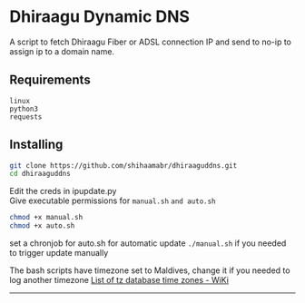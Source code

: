 # Dhiraagu Dynamic DNS
A script to fetch Dhiraagu Fiber or ADSL connection IP and send to no-ip to assign ip to a domain name.

## Requirements
`linux`\
`python3`\
`requests` 

## Installing
```bash
git clone https://github.com/shihaamabr/dhiraaguddns.git
cd dhiraaguddns
```
Edit the creds in ipupdate.py\
Give executable permissions for `manual.sh` `and auto.sh`
```bash
chmod +x manual.sh
chmod +x auto.sh
```
set a chronjob for auto.sh for automatic update
`./manual.sh` if you needed to trigger update manually

The bash scripts have timezone set to Maldives, change it if you needed to log another timezone
[List of tz database time zones - WiKi](https://en.wikipedia.org/wiki/List_of_tz_database_time_zones)


---
